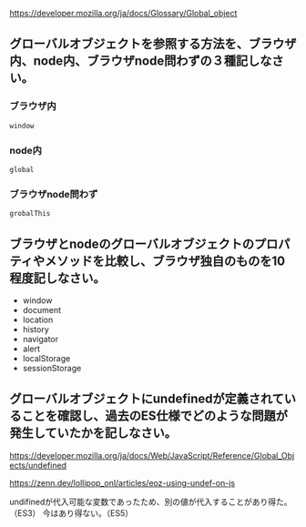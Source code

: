 https://developer.mozilla.org/ja/docs/Glossary/Global_object

## グローバルオブジェクトを参照する方法を、ブラウザ内、node内、ブラウザnode問わずの３種記しなさい。

### ブラウザ内

`window`

### node内

`global`

### ブラウザnode問わず

`grobalThis`

## ブラウザとnodeのグローバルオブジェクトのプロパティやメソッドを比較し、ブラウザ独自のものを10程度記しなさい。

- window
- document
- location
- history
- navigator
- alert
- localStorage
- sessionStorage

## グローバルオブジェクトにundefinedが定義されていることを確認し、過去のES仕様でどのような問題が発生していたかを記しなさい。

https://developer.mozilla.org/ja/docs/Web/JavaScript/Reference/Global_Objects/undefined

https://zenn.dev/lollipop_onl/articles/eoz-using-undef-on-js

undifinedが代入可能な変数であったため、別の値が代入することがあり得た。（ES3）
今はあり得ない。（ES5）
